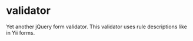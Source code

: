 validator
=========

Yet another jQuery form validator. This validator uses rule descriptions like in Yii forms.
